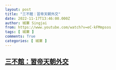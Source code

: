 ```yaml
---
layout: post
title: "三不館：習帝天朝外交"
date: 2022-11-17T13:46:00.000Z
author: 城寨 Singjai
from: https://www.youtube.com/watch?v=eC-kFMmpsos
tags: [ 城寨 ]
comments: True
categories: [ 城寨 ]
---
```

<!--1668692760000-->
[三不館：習帝天朝外交](https://www.youtube.com/watch?v=eC-kFMmpsos)
------

<div>

</div>
